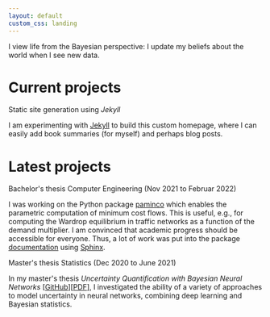 ```yaml
---
layout: default         
custom_css: landing
---
```


<p class="slogan">
    I view life from the Bayesian perspective: I update my beliefs about the world when I see new data.
</p>

# Current projects

<!-- Jekyll -->
<div class="proj" markdown=1>

<div class="proj_left" markdown=1>

Static site generation using *Jekyll*

</div>


<div class="proj_right" markdown=1>

I am experimenting with [Jekyll](https://jekyllrb.com/) to build this custom homepage, where I can easily add book summaries (for myself) and perhaps blog posts.

</div>

</div>

# Latest projects

<!-- Bachelor Thesis -->
<div class="proj" markdown=1>

<div class="proj_left" markdown=1>

Bachelor's thesis Computer Engineering (Nov 2021 to Februar 2022)

</div>


<div class="proj_right" markdown=1>

I was working on the Python package
[paminco](https://github.com/paminco/paminco) which enables the parametric computation of minimum cost flows. This is useful, e.g., for computing the Wardrop equilibrium in traffic networks as a function of the demand multiplier. 
I am convinced that academic progress should be accessible for everyone. Thus, a lot of work was put into the package [documentation](https://paminco.github.io/paminco/) using [Sphinx](https://www.sphinx-doc.org/en/master/).

</div>

</div>

<!-- Master thesis -->
<div class="proj" markdown=1>

<div class="proj_left" markdown=1>

Master's thesis Statistics (Dec 2020 to June 2021)

</div>


<div class="proj_right" markdown=1>

In my master's thesis
*Uncertainty Quantification with Bayesian Neural Networks* 
[[GitHub](https://github.com/nnuncert/nnuncert)][[PDF](/src/master_joachims_per.pdf)],
I investigated the ability of a variety of approaches to model uncertainty in neural networks, combining deep learning and Bayesian statistics.

</div>

</div>

<!-- Empty Project -->
<!-- <div class="proj" markdown=1>

<div class="proj_left" markdown=1>

Title
    
</div>


<div class="proj_right" markdown=1>

Filler Filler Filler Filler Filler Filler Filler Filler Filler Filler Filler Filler Filler Filler Filler Filler Filler Filler Filler Filler Filler Filler Filler Filler Filler Filler Filler Filler Filler Filler Filler Filler Filler Filler

</div>

</div> -->
